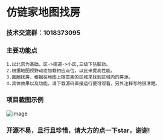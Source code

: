 # 仿链家地图找房

### 技术交流群：1018373095

### 主要功能点
    1.以北京为基础，区->街道->小区,三级下钻联动。
    2.根据地图视野动态加载相应点位，以此来提高性能。
    3.画圈找房，根据在地图上随意画的区域来找到区域内的房源。
    4.具体效果以及功能，请下载源码直接运行便可观看，另外注释写的很清楚。

### 项目截图示例
![image](https://github.com/ZhuGYao/MapFindingRoom/blob/master/img/demo.gif)

### 开源不易，且行且珍惜，请大方的点一下star，谢谢!

